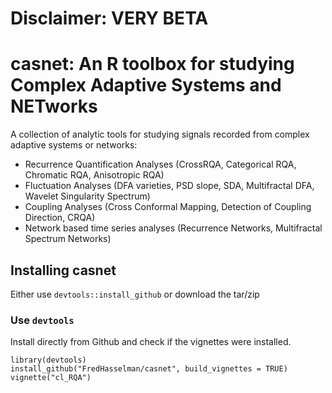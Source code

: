 # Disclaimer: **VERY BETA**

# **casnet**: An R toolbox for studying Complex Adaptive Systems and NETworks

A collection of analytic tools for studying signals recorded from complex adaptive systems or networks:

* Recurrence Quantification Analyses (CrossRQA, Categorical RQA, Chromatic RQA, Anisotropic RQA)
* Fluctuation Analyses (DFA varieties, PSD slope, SDA, Multifractal DFA, Wavelet Singularity Spectrum)
* Coupling Analyses (Cross Conformal Mapping, Detection of Coupling Direction, CRQA)
* Network based time series analyses (Recurrence Networks, Multifractal Spectrum Networks)


## Installing **casnet**

Either use `devtools::install_github` or download the tar/zip

### Use `devtools`

Install directly from Github and check if the vignettes were installed.

```
library(devtools)
install_github("FredHasselman/casnet", build_vignettes = TRUE)
vignette("cl_RQA")
```




